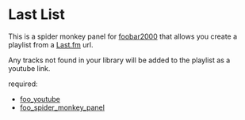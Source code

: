 # Last List

This is a spider monkey panel for [foobar2000](https://www.foobar2000.org) that allows you create a playlist from a [Last.fm](https://www.Last.fm) url.

Any tracks not found in your library will be added to the playlist as a youtube link.

required:
* [foo_youtube](https://www.foobar2000.org/components/view/foo_youtube)
* [foo_spider_monkey_panel](https://www.foobar2000.org/components/view/foo_spider_monkey_panel)
